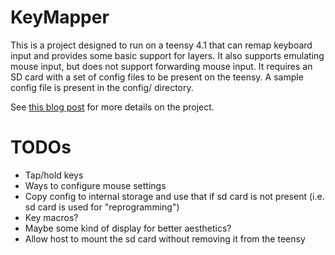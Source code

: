 # KeyMapper

This is a project designed to run on a teensy 4.1 that can remap keyboard input
and provides some basic support for layers. It also supports emulating mouse
input, but does not support forwarding mouse input. It requires an SD card with
a set of config files to be present on the teensy. A sample config file is
present in the config/ directory.

See [this blog post](https://aneeshdurg.me/posts/2023-05-10-keymapper/) for more
details on the project.

# TODOs

+ Tap/hold keys
+ Ways to configure mouse settings
+ Copy config to internal storage and use that if sd card is not present (i.e.
  sd card is used for "reprogramming")
+ Key macros?
+ Maybe some kind of display for better aesthetics?
+ Allow host to mount the sd card without removing it from the teensy
